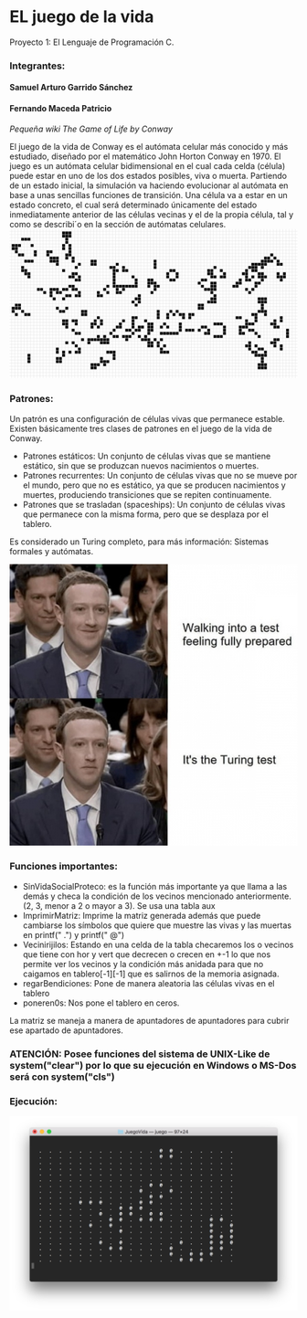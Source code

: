 # EL juego de la vida
Proyecto 1: El Lenguaje de Programación C.
### Integrantes:
#### Samuel Arturo Garrido Sánchez
#### Fernando Maceda Patricio


*Pequeña wiki The Game of Life by Conway*

El juego de la vida de Conway es el autómata celular más conocido y más estudiado, diseñado por el matemático John Horton Conway en 1970. El juego es un autómata celular bidimensional en el cual cada celda (célula) puede estar en uno de los dos estados posibles, viva o muerta. Partiendo de un estado inicial, la simulación va haciendo evolucionar al autómata en base a unas sencillas funciones de transición. Una célula va a estar en un estado concreto, el cual será determinado únicamente del estado inmediatamente anterior de las células vecinas y el de la propia célula, tal y como se describi´o en la sección de autómatas celulares.
![](forLog.png)

### Patrones:
Un patrón es una configuración de células vivas que permanece estable. Existen básicamente tres clases de patrones en el juego de la vida de Conway. 
- Patrones estáticos: Un conjunto de células vivas que se mantiene estático, sin que se produzcan nuevos nacimientos o muertes.
- Patrones recurrentes: Un conjunto de células vivas que no se mueve por el mundo, pero que no es estático, ya que se producen nacimientos y muertes, produciendo transiciones que se repiten continuamente.
- Patrones que se trasladan (spaceships): Un conjunto de células vivas que permanece con la misma forma, pero que se desplaza por el tablero.

Es considerado un Turing completo, para más información: Sistemas formales y autómatas.

![](mem.jpg)

### Funciones importantes: 
- SinVidaSocialProteco: es la función más importante ya que llama a las demás y checa la condición de los vecinos mencionado anteriormente. (2, 3, menor a 2 o mayor a  3). Se usa una tabla aux
- ImprimirMatriz: Imprime la matriz generada además que puede cambiarse los símbolos que quiere que muestre las vivas y las muertas en printf("   .")  y printf("    @")
- Vecinirijilos: Estando en una celda de la tabla checaremos los o vecinos que tiene con hor y vert que decrecen o crecen en +-1 lo que nos permite ver los vecinos y la condición más anidada para que no caigamos en tablero[-1][-1] que es salirnos de la memoria asignada.
-  regarBendiciones: Pone de manera aleatoria las células vivas en el tablero
- poneren0s: Nos pone el tablero en ceros.

La matriz se maneja a manera de apuntadores de apuntadores para cubrir ese apartado de apuntadores.

### ATENCIÓN: Posee funciones del sistema de UNIX-Like de system("clear") por lo que su ejecución en Windows o MS-Dos será con system("cls")

### Ejecución:

![](captu.png)
